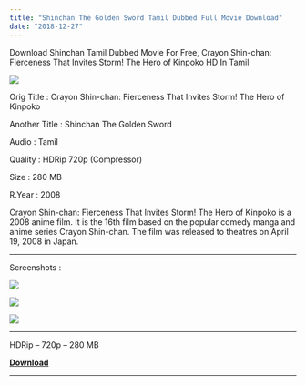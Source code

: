 ```yaml
---
title: "Shinchan The Golden Sword Tamil Dubbed Full Movie Download"
date: "2018-12-27"
---
```


Download Shinchan Tamil Dubbed Movie For Free, Crayon Shin-chan: Fierceness That Invites Storm! The Hero of Kinpoko HD In Tamil

[![](https://3.bp.blogspot.com/-cMKIbjXVE6c/XCVNTuU78TI/AAAAAAAABME/Pz9AKF4556UC3lSPy1w2J-1oylYkaB6VwCLcBGAs/s320/Shin{9560a35704a61d56b1c5bb169ad4626925aff5012047a8ffb6d720526964f1e1}2BGolden{9560a35704a61d56b1c5bb169ad4626925aff5012047a8ffb6d720526964f1e1}2BTamilKidz.jpg)](https://3.bp.blogspot.com/-cMKIbjXVE6c/XCVNTuU78TI/AAAAAAAABME/Pz9AKF4556UC3lSPy1w2J-1oylYkaB6VwCLcBGAs/s1600/Shin{9560a35704a61d56b1c5bb169ad4626925aff5012047a8ffb6d720526964f1e1}2BGolden{9560a35704a61d56b1c5bb169ad4626925aff5012047a8ffb6d720526964f1e1}2BTamilKidz.jpg)

Orig Title : Crayon Shin-chan: Fierceness That Invites Storm! The Hero of Kinpoko

Another Title : Shinchan The Golden Sword

Audio : Tamil

Quality : HDRip 720p (Compressor)

Size : 280 MB

R.Year : 2008

Crayon Shin-chan: Fierceness That Invites Storm! The Hero of Kinpoko is a 2008 anime film. It is the 16th film based on the popular comedy manga and anime series Crayon Shin-chan. The film was released to theatres on April 19, 2008 in Japan.  
  

* * *

Screenshots :

[![](https://2.bp.blogspot.com/-tPxE8Pfw6pM/XCVOIES-xeI/AAAAAAAABMM/XQXe-c0SejUmnOupSZLm8LaE1H5j73P0QCLcBGAs/s320/Screenshot_2018-12-28-03-20-30.jpg)](https://2.bp.blogspot.com/-tPxE8Pfw6pM/XCVOIES-xeI/AAAAAAAABMM/XQXe-c0SejUmnOupSZLm8LaE1H5j73P0QCLcBGAs/s1600/Screenshot_2018-12-28-03-20-30.jpg)

[![](https://2.bp.blogspot.com/-g5DtUX9H94I/XCVOK-Ks6oI/AAAAAAAABMU/QWPOsfC8jisHeaXpA7-NGJyOIR8goRWoQCLcBGAs/s320/Screenshot_2018-12-28-03-21-09.jpg)](https://2.bp.blogspot.com/-g5DtUX9H94I/XCVOK-Ks6oI/AAAAAAAABMU/QWPOsfC8jisHeaXpA7-NGJyOIR8goRWoQCLcBGAs/s1600/Screenshot_2018-12-28-03-21-09.jpg)

[![](https://1.bp.blogspot.com/-pcROuvZz5GA/XCVOKzZyF6I/AAAAAAAABMQ/RaNfPrk5vSYd5CZMTQkNrRUUOWRfQtzkQCLcBGAs/s320/Screenshot_2018-12-28-03-21-50.jpg)](https://1.bp.blogspot.com/-pcROuvZz5GA/XCVOKzZyF6I/AAAAAAAABMQ/RaNfPrk5vSYd5CZMTQkNrRUUOWRfQtzkQCLcBGAs/s1600/Screenshot_2018-12-28-03-21-50.jpg)

* * *

  
HDRip – 720p – 280 MB

  

**[Download](https://clk.ink/G8BoMrvo)**

  

* * *

